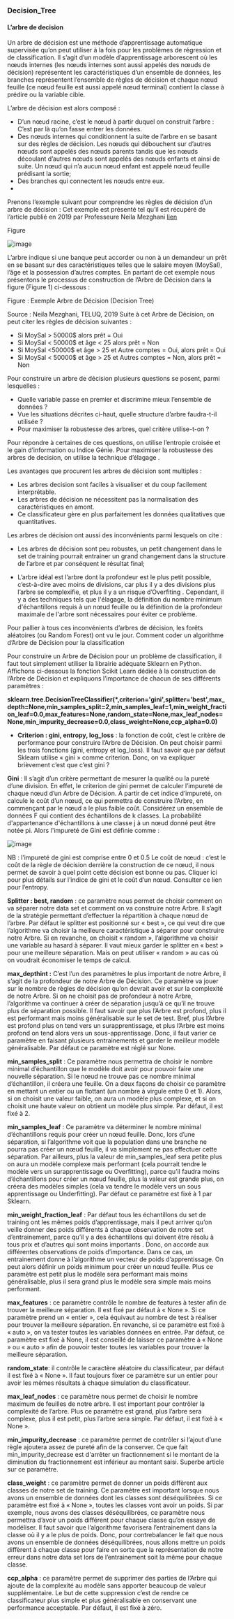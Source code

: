 ### Decision_Tree

#### L’arbre de decision

Un arbre de décision est une méthode d’apprentissage automatique supervisée qu’on peut utiliser à la fois pour les problèmes de régression et de classification. Il s’agit d’un modèle d’apprentissage arborescent où les nœuds internes (les nœuds internes sont aussi appelés des nœuds de décision) représentent les caractéristiques d’un ensemble de données, les branches représentent l’ensemble de règles de décision et chaque nœud feuille (ce nœud feuille est aussi appelé nœud terminal) contient la classe à prédire ou la variable cible.

L’arbre de décision est alors composé  : 

- D’un nœud racine, c’est le nœud à partir duquel on construit l’arbre : C’est par là qu’on fasse entrer les données. 
- Des nœuds internes qui conditionnent la suite de l’arbre en se basant sur des règles de décision. Les nœuds qui débouchent sur d’autres nœuds sont appelés des nœuds parents tandis que les nœuds découlant d’autres nœuds sont appelés des nœuds enfants et ainsi de suite. Un nœud qui n’a aucun nœud enfant est appelé nœud feuille prédisant la sortie;
- Des branches qui connectent les nœuds entre eux. 
- 
Prenons l’exemple suivant pour comprendre les règles de décision d’un arbre de décision : Cet exemple est présenté tel qu’il est récupéré de l’article publié en 2019 par Professeure  Neila Mezghani [lien](https://www.google.com/search?q=Neila+Mezghani%2C+inf1421+module+7+arbre+de+decision+janvier+2019&rlz=1C1GCEA_frFR931FR931&oq=Neila+Mezghani%2C+inf1421+module+7+arbre+de+decision+janvier+2019&aqs=chrome..69i57.2661j0j4&sourceid=chrome&ie=UTF-8#:~:text=R%C3%A9sultats%20Web-,Module%207%20Arbres%20de%20d%C3%A9cision,-http%3A//inf1421.teluq&mmc=1)

Figure

![image](https://user-images.githubusercontent.com/88625171/182031990-74a6bc08-778b-42f0-9c3c-5ced75b9c70b.png)


L’arbre indique si une banque peut accorder ou non à un demandeur un prêt en se basant sur des caractéristiques telles que le salaire moyen (MoySal), l’âge et la possession d’autres comptes. 
En partant de cet exemple nous présentons le processus de construction de l’Arbre de Décision dans la figure (Figure 1) ci-dessous : 

Figure : Exemple Arbre de Décision (Decision Tree)
 
Source : Neila Mezghani, TELUQ, 2019
Suite à cet Arbre de Décision, on peut citer les règles de décision suivantes : 

- Si MoySal > 50000$ alors prêt = Oui
- Si MoySal < 50000$ et âge < 25 alors prêt = Non
- Si MoySal <50000$ et âge > 25 et Autre comptes = Oui, alors prêt = Oui
- Si MoySal < 50000$ et âge > 25 et Autres comptes = Non, alors prêt = Non
	
Pour construire un arbre de décision plusieurs questions se posent, parmi lesquelles :
	
- Quelle variable passe en premier et discrimine mieux l’ensemble de données ?
- Vue les situations décrites ci-haut, quelle structure d’arbre faudra-t-il utilisée ?
- Pour maximiser la robustesse des arbres, quel critère utilise-t-on ?
	
Pour répondre à certaines de ces questions, on utilise l’entropie croisée et le gain d’information ou Indice Génie. Pour maximiser la robustesse des arbres de decision, on utilise la technique d’élagage . 

Les avantages que procurent les arbres de décision sont multiples :
- Les arbres decision sont faciles à visualiser et du coup facilement interprétable. 
- Les arbres de décision ne nécessitent pas la normalisation des caractéristiques en amont. 
- Ce classificateur gère en plus parfaitement les données qualitatives que quantitatives. 
	
Les arbres de décision ont aussi des inconvénients parmi lesquels on cite :

- Les arbres de décision sont peu robustes, un petit changement dans le set de training pourrait entrainer un grand changement dans la structure de l’arbre et par conséquent le résultat final;
	
- L’arbre idéal est l’arbre dont la profondeur est le plus petit possible, c’est-à-dire avec moins de divisions, car plus il y a des divisions plus l’arbre se complexifie, et plus il y a un risque d’Overfiting . Cependant, il y a des techniques tels que l'élagage, la définition du nombre minimum d'échantillons requis à un nœud feuille ou la définition de la profondeur maximale de l'arbre sont nécessaires pour éviter ce problème.

Pour pallier à tous ces inconvénients d’arbres de décision, les forêts aléatoires (ou Random Forest) ont vu le jour. 
Comment coder un algorithme d’Arbre de Décision pour la classification

Pour construire un Arbre de Décision pour un problème de classification, il faut tout simplement utiliser la librairie adéquate Sklearn en Python. Affichons ci-dessous la fonction Scikit Learn dédiée à la construction de l’Arbre de Décision et expliquons l’importance de chacun de ses différents paramètres :

**sklearn.tree.DecisionTreeClassifier(*,criterion='gini',splitter='best',max_depth=None,min_samples_split=2,min_samples_leaf=1,min_weight_fraction_leaf=0.0,max_features=None,random_state=None,max_leaf_nodes=None,min_impurity_decrease=0.0,class_weight=None,ccp_alpha=0.0)**

- **Criterion : gini, entropy, log_loss** : la fonction de coût, c’est le critère de performance pour construire l’Arbre de Décision. On peut choisir parmi les trois fonctions (gini, entropy et log_loss). Il faut savoir que par défaut Sklearn utilise « gini » comme criterion. Donc, on va expliquer brièvement c’est que c’est gini ? 

**Gini** : Il s’agit d’un critère permettant de mesurer la qualité ou la pureté d’une division. En effet, le criterion de gini permet de calculer l’impureté de chaque nœud d’un Arbre de Décision. A partir de cet indice d’impureté, on calcule le coût d’un nœud, ce qui permettra de construire l’Arbre, en commençant par le nœud a le plus faible coût. Considérez un ensemble de données F qui contient des échantillons de k classes. La probabilité d'appartenance d'échantillons à une classe j à un nœud donné peut être notée pi. Alors l'impureté de Gini est définie comme :

![image](https://user-images.githubusercontent.com/88625171/182032363-49c0f2eb-90e3-4520-8b9b-b4b028c6155b.png)

NB : l’impureté de gini est comprise entre 0 et 0.5
Le coût de nœud : c’est le coût de la règle de décision derrière la construction de ce nœud, il nous permet de savoir à quel point cette décision est bonne ou pas. Cliquer ici pour plus détails sur l’indice de gini et le coût d’un nœud. Consulter ce lien pour l’entropy. 

**Splitter : best, random** : ce paramètre nous permet de choisir comment on va séparer notre data set et comment on va construire notre Arbre. Il s’agit de la stratégie permettant d’effectuer la répartition à chaque nœud de l’arbre. Par défaut le splitter est positionné sur « best », ce qui veut dire que l’algorithme va choisir la meilleure caractéristique à séparer pour construire notre Arbre. Si en revanche, on choisit « random », l’algorithme va choisir une variable au hasard à séparer. Il vaut mieux garder le splitter en « best » pour une meilleure séparation. Mais on peut utiliser « random » au cas où on voudrait économiser le temps de calcul. 

**max_depthint :** C’est l’un des paramètres le plus important de notre Arbre, il s’agit de la profondeur de notre Arbre de Décision. Ce paramètre va jouer sur le nombre de règles de décision qu’on devrait avoir et sur la complexité de notre Arbre. Si on ne choisit pas de profondeur à notre Arbre, l’algorithme va continuer à créer de séparation jusqu’à ce qu’il ne trouve plus de séparation possible. Il faut savoir que plus l’Arbre est profond, plus il est performant mais moins généralisable sur le set de test. Bref, plus l’Arbre est profond plus on tend vers un surapprentissage, et plus l’Arbre est moins profond on tend alors vers un sous-apprentissage. Donc, il faut varier ce paramètre en faisant plusieurs entrainements et garder le meilleur modèle généralisable.  Par défaut ce paramètre est réglé sur None.

**min_samples_split** : Ce paramètre nous permettra de choisir le nombre minimal d’échantillon que le modèle doit avoir pour pouvoir faire une nouvelle séparation. Si le nœud ne trouve pas ce nombre minimal d’échantillon, il créera une feuille. On a deux façons de choisir ce paramètre en mettant un entier ou un flottant (un nombre à virgule entre 0 et 1). Alors, si on choisit une valeur faible, on aura un modèle plus complexe, et si on choisit une haute valeur on obtient un modèle plus simple. Par défaut, il est fixé à 2. 

**min_samples_leaf** : Ce paramètre va déterminer le nombre minimal d’échantillons requis pour créer un nœud feuille. Donc, lors d’une séparation, si l’algorithme voit que la population dans une branche ne pourra pas créer un nœud feuille, il va simplement ne pas effectuer cette séparation. Par ailleurs, plus la valeur de min_samples_leaf sera petite plus on aura un modèle complexe mais performant (cela pourrait tendre le modèle vers un surapprentissage ou Overfitting), parce qu’il faudra moins d’échantillons pour créer un nœud feuille, plus la valeur est grande plus, on créera des modèles simples (cela va tendre le modèle vers un sous apprentissage ou Underfitting). Par défaut ce paramètre est fixé à 1 par Sklearn. 
	
**min_weight_fraction_leaf** : Par défaut tous les échantillons du set de training ont les mêmes poids d’apprentissage, mais il peut arriver qu’on veille donner des poids différents à chaque observation de notre set d’entrainement, parce qu’il y a des échantillons qui doivent être résolu à tous prix et d’autres qui sont moins importants . Donc, on accorde aux différentes observations de poids d’importance. Dans ce cas, un entrainement donne à l’algorithme un vecteur de poids d’apprentissage. On peut alors définir un poids minimum pour créer un nœud feuille. Plus ce paramètre est petit plus le modèle sera performant mais moins généralisable, plus il sera grand plus le modèle sera simple mais moins performant. 
	
**max_features** : ce paramètre contrôle le nombre de features à tester afin de trouver la meilleure séparation. Il est fixé par défaut à « None ». Si ce paramètre prend un « entier », cela équivaut au nombre de test à réaliser pour trouver la meilleure séparation. En revanche, si ce paramètre est fixé à « auto », on va tester toutes les variables données en entrée. Par défaut, ce paramètre est fixé à None, il est conseillé de laisser ce paramètre à « None » ou « auto » afin de pouvoir tester toutes les variables pour trouver la meilleure séparation. 
	
**random_state**: il contrôle le caractère aléatoire du classificateur, par défaut il est fixé à « None ». Il faut toujours fixer ce paramètre sur un entier pour avoir les mêmes résultats à chaque simulation du classificateur. 

**max_leaf_nodes** : ce paramètre nous permet de choisir le nombre maximum de feuilles de notre arbre. Il est important pour contrôler la complexité de l’arbre. Plus ce paramètre est grand, plus l’arbre sera complexe, plus il est petit, plus l’arbre sera simple. Par défaut, il est fixé à « None ». 
	
**min_impurity_decrease** : ce paramètre permet de contrôler si l’ajout d’une règle ajoutera assez de pureté afin de la conserver. Ce que fait min_impurity_decrease est d'arrêter un fractionnement si le montant de la diminution du fractionnement est inférieur au montant saisi. Superbe article sur ce paramètre. 
	
**class_weight** : ce paramètre permet de donner un poids diffèrent aux classes de notre set de training. Ce paramètre est important lorsque nous avons un ensemble de données dont les classes sont déséquilibrées. Si ce paramètre est fixé à « None », toutes les classes vont avoir un poids. Si par exemple, nous avons des classes déséquilibrées, ce paramètre nous permettra d’avoir un poids différent pour chaque classe qu’on essaye de modéliser. Il faut savoir que l’algorithme favorisera l’entrainement dans la classe où il y a le plus de poids. Donc, pour contrebalancer le fait que nous avons un ensemble de données déséquilibrées, nous allons mettre un poids diffèrent à chaque classe pour faire en sorte que la représentation de notre erreur dans notre data set lors de l’entrainement soit la même pour chaque classe. 
	 
**ccp_alpha** : ce paramètre permet de supprimer des parties de l’Arbre qui ajoute de la complexité au modèle sans apporter beaucoup de valeur supplémentaire. Le but de cette suppression c’est de rendre ce classificateur plus simple et plus généralisable en conservant une performance acceptable. Par défaut, il est fixé à zéro. 
